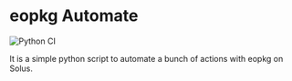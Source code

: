 # eopkg Automate

![Python CI](https://github.com/JeffLabonte/eopkg_automate/workflows/Python%20application/badge.svg)

It is a simple python script to automate a bunch of actions with eopkg on Solus.
